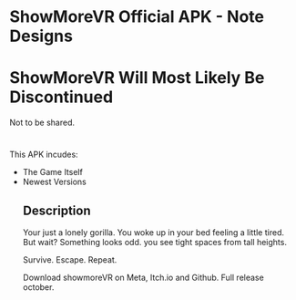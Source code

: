 <h1>ShowMoreVR Official APK - Note Designs</h1>
<h1>ShowMoreVR Will Most Likely Be Discontinued</h1>
<p>Not to be shared.</p>

<h1></h1>
This APK incudes:

<ul>
        <li>The Game Itself</li>
        <li>Newest Versions</li>
<h2>Description</h2>
</p>Your just a lonely gorilla. You woke up in your bed feeling a little tired. But wait? Something looks odd. you see tight spaces from tall heights.

Survive. Escape. Repeat.

Download showmoreVR on Meta, Itch.io and Github.
</b>Full release october.</b> </p>
